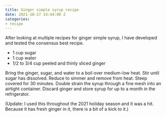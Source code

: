 ```yaml
---
title: Ginger simple syrup recipe
date: 2021-10-27 14:44:00 Z
categories:
- recipe
---
```


After looking at multiple recipes for ginger simple syrup, I have developed and tested the consensus best recipe.

* 1 cup sugar
* 1 cup water
* 1/2 to 3/4 cup peeled and thinly sliced ginger

Bring the ginger, sugar, and water to a boil over medium-low heat. Stir until sugar has dissolved. Reduce to simmer and remove from heat. Steep covered for 30 minutes. Double strain the syrup through a fine mesh into an airtight container. Discard ginger and store syrup for up to a month in the refrigerator.

(Update: I used this throughout the 2021 holiday season and it was a hit. Because it has fresh ginger in it, there is a bit of a kick to it.)